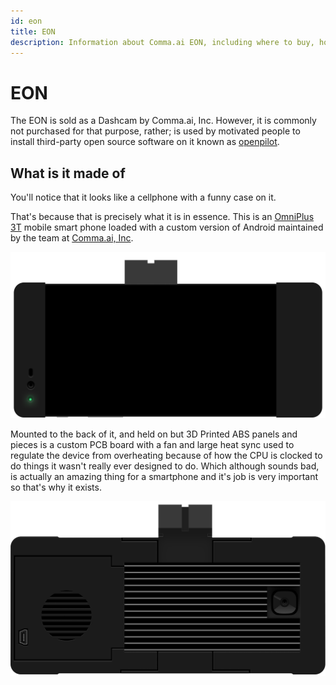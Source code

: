 ```yaml
---
id: eon
title: EON
description: Information about Comma.ai EON, including where to buy, how to mount it, and how to install openpilot.
---
```

# EON

The EON is sold as a Dashcam by Comma.ai, Inc.  However, it is commonly not purchased for that purpose, rather; is used by motivated people to install third-party open source software on it known as [openpilot]().

## What is it made of

You'll notice that it looks like a cellphone with a funny case on it.

That's because that is precisely what it is in essence.  This is an [OmniPlus 3T](https://www.oneplus.com/3t) mobile smart phone loaded with a custom version of Android maintained by the team at [Comma.ai, Inc](https://comma.ai/).

![Rendering of the EON from the front.](/assets/images/inward-facing-3x.png)

Mounted to the back of it, and held on but 3D Printed ABS panels and pieces is a custom PCB board with a fan and large heat sync used to regulate the device from overheating because of how the CPU is clocked to do things it wasn't really ever designed to do.  Which although sounds bad, is actually an amazing thing for a smartphone and it's job is very important so that's why it exists.

![Rendering of the EON from the back.](/assets/images/outward-facing%20%281%29.png)